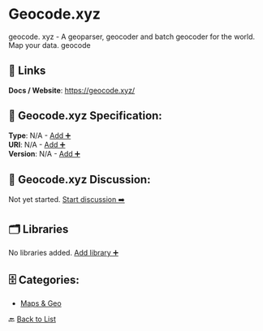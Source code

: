 # Geocode.xyz

geocode. xyz - A geoparser, geocoder and batch geocoder for the world. Map your data. geocode

##  🔗 Links
**Docs / Website**: https://geocode.xyz/

## 🧬 Geocode.xyz Specification:
**Type**: N/A - [Add ➕](https://github.com/apis-list/apis-list/edit/main/apis/geocode-xyz/geocode-xyz.yaml)  
**URI**: N/A - [Add ➕](https://github.com/apis-list/apis-list/edit/main/apis/geocode-xyz/geocode-xyz.yaml)  
**Version**: N/A - [Add ➕](https://github.com/apis-list/apis-list/edit/main/apis/geocode-xyz/geocode-xyz.yaml)

## 💬 Geocode.xyz Discussion:
Not yet started. [Start discussion ➡️](https://github.com/apis-list/apis-list/discussions/new)

## 🗂️ Libraries

No libraries added. [Add library ➕](https://github.com/apis-list/apis-list/edit/main/apis/geocode-xyz/geocode-xyz.yaml)    


## 🗄️ Categories:
- [Maps & Geo](https://github.com/apis-list/apis-list#maps--geo-)

🔙  [Back to List](https://github.com/apis-list/apis-list)
